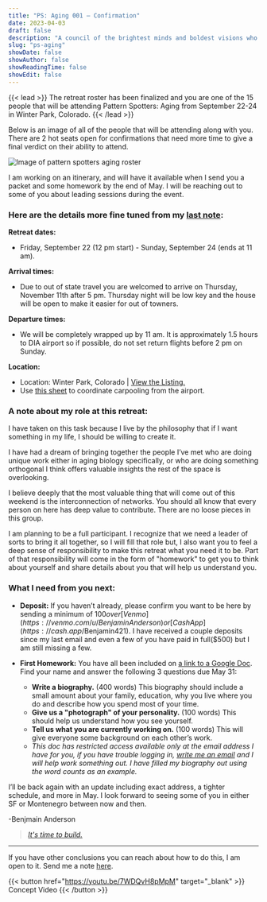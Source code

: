 ```yaml
---
title: "PS: Aging 001 — Confirmation"
date: 2023-04-03
draft: false
description: "A council of the brightest minds and boldest visions who are doing work that will contribute to solving aging."
slug: "ps-aging"
showDate: false
showAuthor: false
showReadingTime: false
showEdit: false
---
```

{{< lead >}}
The retreat roster has been finalized and you are one of the 15 people that will be attending Pattern Spotters: Aging from September 22-24 in Winter Park, Colorado. 
{{< /lead >}}

Below is an image of all of the people that will be attending along with you. There are 2 hot seats open for confirmations that need more time to give a final verdict on their ability to attend. 

![Image of pattern spotters aging roster](/img/rosterr.png)

I am working on an itinerary, and will have it available when I send you a packet and some homework by the end of May. I will be reaching out to some of you about leading sessions during the event.

### Here are the details more fine tuned from my [last note](https://www.thebenjam.in/hidden/pattern-spotters-aging/):

**Retreat dates:**
- Friday, September 22 (12 pm start) - Sunday, September 24 (ends at 11 am). 

**Arrival times:**

- Due to out of state travel you are welcomed to arrive on Thursday, November 11th after 5 pm. Thursday night will be low key and the house will be open to make it easier for out of towners.

**Departure times:**

- We will be completely wrapped up by 11 am. It is approximately 1.5 hours to DIA airport so if possible, do not set return flights before 2 pm on Sunday.

**Location:** 

- Location: Winter Park, Colorado | [View the Listing.](https://www.airbnb.com/rooms/32846947?guests=1&adults=1&s=67&unique_share_id=908758e5-946d-43ee-bed9-6d72f3cabeb1)
- Use [this sheet](https://docs.google.com/spreadsheets/d/15p0svrLiixVvnrrS3YebD6nmagRNjoWvbGjK8xW_T5c/edit?usp=sharing) to coordinate carpooling from the airport. 

### A note about my role at this retreat:

I have taken on this task because I live by the philosophy that if I want something in my life, I should be willing to create it.

I have had a dream of bringing together the people I’ve met who are doing unique work either in aging biology specifically, or who are doing something orthogonal I think offers valuable insights the rest of the space is overlooking. 

I believe deeply that the most valuable thing that will come out of this weekend is the interconnection of networks. You should all know that every person on here has deep value to contribute. There are no loose pieces in this group.

I am planning to be a full participant. I recognize that we need a leader of sorts to bring it all together, so I will fill that role but, I also want you to feel a deep sense of responsibility to make this retreat what you need it to be. Part of that responsibility will come in the form of "homework" to get you to think about yourself and share details about you that will help us understand you.

### What I need from you next:

- **Deposit:** If you haven’t already, please confirm you want to be here by sending a minimum of $100 over [Venmo](https://venmo.com/u/BenjaminAnderson) or [CashApp](https://cash.app/$Benjamin421). I have received a couple deposits since my last email and even a few of you have paid in full($500) but I am still missing a few.

- **First Homework:** You have all been included on [a link to a Google Doc](https://docs.google.com/document/d/1m0eJdgQpISvReAU6Q9P6S4vJDF1GqHdafwHJK9NnuzA/edit?usp=sharing).
Find your name and answer the following 3 questions due May 31:
    - **Write a biography.** (400 words) This biography should include a small amount about your family, education, why you live where you do and describe how you spend most of your time.
    - **Give us a "photograph" of your personality.** (100 words) This should help us understand how you see yourself.
    - **Tell us what you are currently working on.** (100 words) This will give everyone some background on each other’s work.
    - *This doc has restricted access available only at the email address I have for you, if you have trouble logging in, [write me an email](mailto:me@benjaminbanderson.com) and I will help work something out. I have filled my biography out using the word counts as an example.*

I’ll be back again with an update including exact address, a tighter schedule, and more in May. I look forward to seeing some of you in either SF or Montenegro between now and then. 

-Benjmain Anderson

> [*It's time to build.*](https://twitter.com/alexandretrapp)

--- 

If you have other conclusions you can reach about how to do this, I am open to it. Send me a note [here](mailto:me@benjmaminbanderson.com). 

{{< button href="https://youtu.be/7WDQvH8pMpM" target="_blank" >}}
Concept Video
{{< /button >}}
